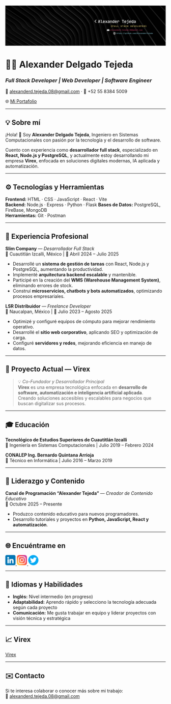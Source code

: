 ![Portada](./Images/Banner.jpg)

# 👨‍💻 Alexander Delgado Tejeda
### *Full Stack Developer | Web Developer | Software Engineer*

📧 [alexanderd.tejeda.08@gmail.com](mailto:alexanderd.tejeda.08@gmail.com) · 📱 +52 55 8384 5009  

🌐 <a href="https://portfolio-alexander-tejedas-projects.vercel.app/" target="_blank">Mi Portafolio</a>  

---

## 💡 Sobre mí

¡Hola! 👋 Soy **Alexander Delgado Tejeda**, Ingeniero en Sistemas Computacionales con pasión por la tecnología y el desarrollo de software.  

Cuento con experiencia como **desarrollador full stack**, especializado en **React, Node.js y PostgreSQL**, y actualmente estoy desarrollando mi empresa **Virex**, enfocada en soluciones digitales modernas, IA aplicada y automatización.  

---

## ⚙️ Tecnologías y Herramientas

**Frontend:** HTML · CSS · JavaScript · React · Vite  
**Backend:** Node.js · Express · Python · Flask
**Bases de Datos:** PostgreSQL, FireBase, MongoDB  
**Herramientas:** Git · Postman  

---

## 🚀 Experiencia Profesional

**Slim Company** — *Desarrollador Full Stack*  
📍 Cuautitlán Izcalli, México | 📆 Abril 2024 – Julio 2025  
- Desarrollé un **sistema de gestión de tareas** con React, Node.js y PostgreSQL, aumentando la productividad.  
- Implementé **arquitectura backend escalable** y mantenible.  
- Participé en la creación del **WMS (Warehouse Management System)**, eliminando errores de stock.  
- Construí **microservicios, chatbots y bots automatizados**, optimizando procesos empresariales.  

**LSR Distribuidor** — *Freelance Developer*  
📍 Naucalpan, México | 📆 Julio 2023 – Agosto 2025  
- Optimizé y configuré equipos de cómputo para mejorar rendimiento operativo.  
- Desarrollé el **sitio web corporativo**, aplicando SEO y optimización de carga.  
- Configuré **servidores y redes**, mejorando eficiencia en manejo de datos.  

---

## 🌟 Proyecto Actual — **Virex**

> 💡 *Co-Fundador y Desarrollador Principal*  
**Virex** es una empresa tecnológica enfocada en **desarrollo de software, automatización e inteligencia artificial aplicada**.  
Creando soluciones accesibles y escalables para negocios que buscan digitalizar sus procesos.  

---

## 🎓 Educación

**Tecnológico de Estudios Superiores de Cuautitlán Izcalli**  
📍 Ingeniería en Sistemas Computacionales | Julio 2019 – Febrero 2024  

**CONALEP Ing. Bernardo Quintana Arrioja**  
📍 Técnico en Informática | Julio 2016 – Marzo 2019  

---

## 🧭 Liderazgo y Contenido

**Canal de Programación “Alexander Tejeda”** — *Creador de Contenido Educativo*  
📆 Octubre 2025 – Presente  
- Produzco contenido educativo para nuevos programadores.  
- Desarrollo tutoriales y proyectos en **Python, JavaScript, React y automatización**.  

---

## 🌐 Encuéntrame en

<p align="left">
  <a href="https://www.linkedin.com/in/alexdtejeda/" target="_blank">
    <img src="./Icons/linkedin1.png" width="32" alt="LinkedIn"/>
  </a>
  <a href="https://www.instagram.com/alexdtejeda/" target="_blank">
    <img src="./Icons/instagram%20(1).png" width="32" alt="Instagram"/>
  </a>
  <a href="https://x.com/alexdtejeda" target="_blank">
    <img src="./Icons/twitter.png" width="32" alt="Twitter"/>
  </a>
</p>

---

## 🧠 Idiomas y Habilidades

- **Inglés:** Nivel intermedio (en progreso)  
- **Adaptabilidad:** Aprendo rápido y selecciono la tecnología adecuada según cada proyecto  
- **Comunicación:** Me gusta trabajar en equipo y liderar proyectos con visión técnica y estratégica  

---

## 📈 Virex

[Virex](https://virex.com.mx/)  

---

## ✉️ Contacto

Si te interesa colaborar o conocer más sobre mi trabajo:  
📧 [alexanderd.tejeda.08@gmail.com](mailto:alexanderd.tejeda.08@gmail.com)  

